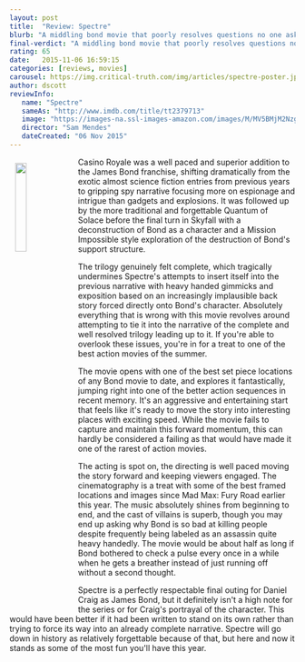 ```yaml
---
layout: post
title:  "Review: Spectre"
blurb: "A middling bond movie that poorly resolves questions no one asked."
final-verdict: "A middling bond movie that poorly resolves questions no one asked."
rating: 65
date:   2015-11-06 16:59:15
categories: [reviews, movies]
carousel: https://img.critical-truth.com/img/articles/spectre-poster.jpg
author: dscott
reviewInfo:
   name: "Spectre"
   sameAs: "http://www.imdb.com/title/tt2379713"
   image: "https://images-na.ssl-images-amazon.com/images/M/MV5BMjM2Nzg4MzkwOF5BMl5BanBnXkFtZTgwNzA0OTE3NjE@._V1_SX300.jpg"
   director: "Sam Mendes"
   dateCreated: "06 Nov 2015"
---
```


<img class="img-responsive" width="20%" style="float:left;margin:10px;" src="https://img.critical-truth.com/img/articles/spectre-poster.jpg">
Casino Royale was a well paced and superior addition to the James Bond franchise, shifting dramatically from the exotic almost science fiction entries from previous years to gripping spy narrative focusing more on espionage and intrigue than gadgets and explosions. It was followed up by the more traditional and forgettable Quantum of Solace before the final turn in Skyfall with a deconstruction of Bond as a character and a Mission Impossible style exploration of the destruction of Bond's support structure.

The trilogy genuinely felt complete, which tragically undermines Spectre's attempts to insert itself into the previous narrative with heavy handed gimmicks and exposition based on an increasingly implausible back story forced directly onto Bond's character. Absolutely everything that is wrong with this movie revolves around attempting to tie it into the narrative of the complete and well resolved trilogy leading up to it. If you're able to overlook these issues, you're in for a treat to one of the best action movies of the summer.

The movie opens with one of the best set piece locations of any Bond movie to date, and explores it fantastically, jumping right into one of the better action sequences in recent memory. It's an aggressive and entertaining start that feels like it's ready to move the story into interesting places with exciting speed. While the movie fails to capture and maintain this forward momentum, this can hardly be considered a failing as that would have made it one of the rarest of action movies.

The acting is spot on, the directing is well paced  moving the story forward and keeping viewers engaged. The cinematography is a treat with some of the best framed locations and images since Mad Max: Fury Road earlier this year. The music absolutely shines from beginning to end, and the cast of villains is superb, though you may end up asking why Bond is so bad at killing people despite frequently being labeled as an assassin quite heavy handedly. The movie would be about half as long if Bond bothered to check a pulse every once in a while when he gets a breather instead of just running off without a second thought.

Spectre is a perfectly respectable final outing for Daniel Craig as James Bond, but it definitely isn't a high note for the series or for Craig's portrayal of the character. This would have been better if it had been written to stand on its own rather than trying to force its way into an already complete narrative. Spectre will go down in history as relatively forgettable because of that, but here and now it stands as some of the most fun you'll have this year.
